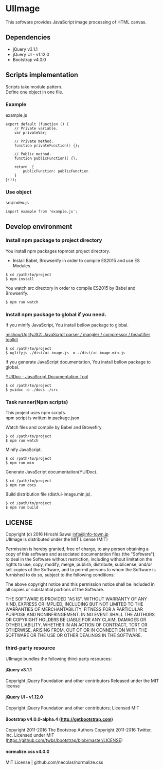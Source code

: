 # UIImage

This software provides JavaScript image processing of HTML canvas.

## Dependencies

* jQuery v3.1.1
* jQuery UI - v1.12.0
* Bootstrap v4.0.0

## Scripts implementation

Scripts take module pattern.  
Define one object in one file.

### Example

example.js

    export default (function () {
        // Private variable.
        var privateVar;

        // Private method.
        function privateFunction() {};

        // Public method.
        function publicFunction() {};

        return  {
            publicFunction: publicFunction
        }
    }());


### Use object

src/index.js

    import example from 'example.js';

## Develop environment

### Install npm package to project directory 

You install npm packages topmost project directory.

* Install Babel, Browserify in order to compile ES2015 and use ES Modules.

```
$ cd /path/to/project
$ npm install
```

You watch src directory in order to compile ES2015 by Babel and Browserify.

    $ npm run watch

### Install npm package to global if you need.

If you minify JavaScript, You install bellow package to global.

[mishoo/UglifyJS2: JavaScript parser / mangler / compressor / beautifier toolkit](https://github.com/mishoo/UglifyJS2)

    $ cd /path/to/project
    $ uglifyjs ./dist/ui-image.js -o ./dist/ui-image.min.js

If you generate JavaScript documentation, You install bellow package to global.
 
[YUIDoc - JavaScript Documentation Tool](http://yui.github.io/yuidoc/)

    $ cd /path/to/project
    $ yuidoc -o ./docs ./src

### Task runner(Npm scripts)

This project uses npm scripts.  
npm script is written in package.json

Watch files and compile by Babel and Browefiry.

    $ cd /path/to/project
    $ npm run watch

Minify JavaScript.

    $ cd /path/to/project
    $ npm run min

Generate JavaScript documentation(YUIDoc).

    $ cd /path/to/project
    $ npm run docs

Build distribution file (dist/ui-image.min.js).

    $ cd /path/to/project
    $ npm run build


## LICENSE

Copyright (c) 2016 Hiroshi Sawai <info@info-town.jp>  
UIImage is distributed under the MIT License (MIT)

Permission is hereby granted, free of charge, to any person obtaining a copy of this software and associated documentation files (the "Software"), to deal in the Software without restriction, including without limitation the rights to use, copy, modify, merge, publish, distribute, sublicense, and/or sell copies of the Software, and to permit persons to whom the Software is furnished to do so, subject to the following conditions:

The above copyright notice and this permission notice shall be included in all copies or substantial portions of the Software.

THE SOFTWARE IS PROVIDED "AS IS", WITHOUT WARRANTY OF ANY KIND, EXPRESS OR IMPLIED, INCLUDING BUT NOT LIMITED TO THE WARRANTIES OF MERCHANTABILITY, FITNESS FOR A PARTICULAR PURPOSE AND NONINFRINGEMENT. IN NO EVENT SHALL THE AUTHORS OR COPYRIGHT HOLDERS BE LIABLE FOR ANY CLAIM, DAMAGES OR OTHER LIABILITY, WHETHER IN AN ACTION OF CONTRACT, TORT OR OTHERWISE, ARISING FROM, OUT OF OR IN CONNECTION WITH THE SOFTWARE OR THE USE OR OTHER DEALINGS IN THE SOFTWARE.
   
### third-party resource
   
UIImage bundles the following third-party resources:

#### jQuery v3.1.1

Copyright jQuery Foundation and other contributors
Released under the MIT license

#### jQuery UI - v1.12.0

Copyright jQuery Foundation and other contributors; Licensed MIT

#### Bootstrap v4.0.0-alpha.4 (http://getbootstrap.com)
 
Copyright 2011-2016 The Bootstrap Authors
Copyright 2011-2016 Twitter, Inc.
Licensed under MIT (https://github.com/twbs/bootstrap/blob/master/LICENSE)

#### normalize.css v4.0.0 

MIT License | github.com/necolas/normalize.css
